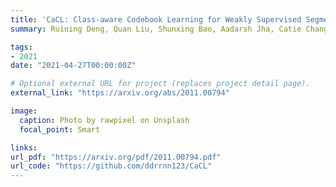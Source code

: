 ```yaml
---
title: 'CaCL: Class-aware Codebook Learning for Weakly Supervised Segmentation on Diffuse Image Patterns'
summary: Ruining Deng, Quan Liu, Shunxing Bao, Aadarsh Jha, Catie Chang, Bryan A Millis, Matthew J Tyska, **Yuankai Huo** <br> ***DGM4MICCAI 2021*** **(2021)** 

tags:
- 2021
date: "2021-04-27T00:00:00Z"

# Optional external URL for project (replaces project detail page).
external_link: "https://arxiv.org/abs/2011.00794"

image:
  caption: Photo by rawpixel on Unsplash
  focal_point: Smart

links:
url_pdf: "https://arxiv.org/pdf/2011.00794.pdf"
url_code: "https://github.com/ddrrnn123/CaCL"
---
```

